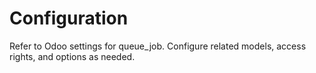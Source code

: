 # Configuration

Refer to Odoo settings for queue_job. Configure related models, access rights, and options as needed.
